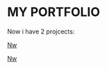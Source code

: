 # MY PORTFOLIO
Now i have 2 projcects:

<a href="Frallen.github.io/nw">Nw</a>

<a href="Frallen.github.io/Luis">Nw</a>
